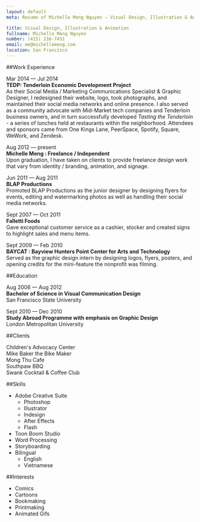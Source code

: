 ```yaml
---
layout: default
meta: Resume of Michelle Meng Nguyen — Visual Design, Illustration & Animation

title: Visual Design, Illustration & Animation
fullname: Michelle Meng Nguyen
number: (415) 216-7451
email: me@michellemeng.com
location: San Francisco
---
```


##Work Experience    

Mar 2014 — Jul 2014  
**TEDP: Tenderloin Economic Development Project**  
As their Social Media / Marketing Communications Specialist & Graphic Designer, I redesigned their website, logo, took photographs, and maintained their social media networks and online presence. I also served as a community advocate with Mid-Market tech companies and Tenderloin business owners, and in turn successfully developed *Tasting the Tenderloin* - a series of lunches held at restaurants within the neighborhood. Attendees and sponsors came from One Kings Lane, PeerSpace, Spotify, Square, WeWork, and Zendesk.  
  
Aug 2012 — present	
**Michelle Meng : Freelance / Independent**    
Upon graduation, I have taken on clients to provide freelance design work that vary from identity / branding, animation, and signage.


Jun 2011 — Aug 2011		
**BLAP Productions**	
Promoted BLAP Productions as the junior designer by designing flyers for events, editing and watermarking photos as well as handling their social media networks.


Sept 2007 — Oct 2011		
**Falletti Foods**		
Gave exceptional customer service as a cashier, stocker and created signs to highlight sales and menu items.


Sept 2009 — Feb 2010	
**BAYCAT : Bayview Hunters Point Center for Arts and Technology**    
Served as the graphic design intern by designing logos, flyers, posters, and opening credits for the mini-feature the nonprofit was filming.


##Education

Aug 2006 — Aug 2012		
**Bachelor of Science in Visual Communication Design**    
San Francisco State University


Sept 2010 — Dec 2010	
**Study Abroad Programme with emphasis on Graphic Design**    
London Metropolitan University


##Clients

Children's Advocacy Center  
Mike Baker the Bike Maker  
Mong Thu Cafe  
Southpaw BBQ  
Swank Cocktail & Coffee Club



##Skills

* Adobe Creative Suite	
    * Photoshop	
    * Illustrator	
    * Indesign	
    * After Effects	
    * Flash	
* Toon Boom Studio	
* Word Processing		
* Storyboarding	
* Bilingual    
    * English    
    * Vietnamese



##Interests

* Comics		
* Cartoons	
* Bookmaking	
* Printmaking		
* Animated Gifs
